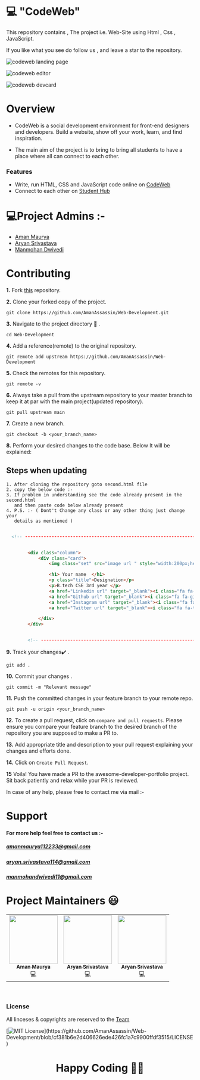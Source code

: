 #                💻 "CodeWeb" 

This repository contains , The project i.e. Web-Site using Html , Css , JavaScript. 

If you like what you see do follow us , and leave a star to the repository.

![codeweb landing page](https://user-images.githubusercontent.com/68139593/194764017-027a0910-be05-4896-9fb8-4f07f3c38b16.png)

![codeweb editor](https://user-images.githubusercontent.com/68139593/194764022-6d9b6745-6f6d-44aa-a621-3e5ae2fe45a0.png)

![codeweb devcard](https://user-images.githubusercontent.com/68139593/194764092-857ac37a-ba0d-4649-9a75-59782d09ad34.png)

 <p align="center">
 <!--   paste image here in future  -->
</p>



# Overview

* CodeWeb is a social development environment for front-end designers and developers. Build a website, show off your work, learn, and find inspiration.

*   The main aim of the project is to bring to bring all students to have a place where all can connect to each other. 

### Features
- Write, run HTML, CSS and JavaScript code online on  [CodeWeb](https://amanassassin.github.io/Web-Development/code_editor/codeEditor.html)
- Connect to each other on  [Student Hub](https://amanassassin.github.io/Web-Development/Student_hub/Second.html)


#           💻Project Admins :-

 - [Aman Maurya](https://www.linkedin.com/in/aman-maurya73/)
 - [Aryan Srivastava](https://www.linkedin.com/in/aryan-srivastava-08032003/)
 - [Manmohan Dwivedi](https://www.linkedin.com/in/manmohan-dwivedi-a7662b1ab/)


# Contributing

**1.**  Fork [this](https://github.com/AmanAssassin/Web-Development.git) repository.

**2.**  Clone your forked copy of the project.

```
git clone https://github.com/AmanAssassin/Web-Development.git

```

**3.** Navigate to the project directory :file_folder: .

```
cd Web-Development
```

**4.** Add a reference(remote) to the original repository.

```
git remote add upstream https://github.com/AmanAssassin/Web-Development
```

**5.** Check the remotes for this repository.
```
git remote -v
```

**6.** Always take a pull from the upstream repository to your master branch to keep it at par with the main project(updated repository).

```
git pull upstream main
```

**7.** Create a new branch.

```
git checkout -b <your_branch_name>
```

**8.** Perform your desired changes to the code base. Below It will be explained:



## Steps when updating
    1. After cloning the repository goto second.html file
    2. copy the below code :-
    3. If problem in understanding see the code already present in the second.html 
       and then paste code below already present
    4. P.S. :- ( Dont't Change any class or any other thing just change your
       details as mentioned )  

```html

  <!-- --------------------------------------------------------------------------------------------------------------------------------- -->


        <div class="column">
            <div class="card">
                <img class="set" src="image url " style="width:200px;height:200px;margin-top:10px">

                <h1> Your name  </h1>
                <p class="title">Designation</p>
                <p>B.tech CSE 3rd year </p> 
                <a href="Linkedin url" target="_blank"><i class="fa fa-linkedin-square"></i></a>
                <a href="Github url" target="_blank"><i class="fa fa-github"></i></a>
                <a href="Instagram url" target="_blank"><i class="fa fa-instagram"></i></a>
                <a href="Twitter url" target="_blank"><i class="fa fa-twitter"></i></a>

            </div>
        </div>


        <!-- --------------------------------------------------------------------------------------------------------------------------------- -->


``` 





**9.** Track your changes:heavy_check_mark: .

```
git add . 
```

**10.** Commit your changes .

```
git commit -m "Relevant message" 
```

**11.** Push the committed changes in your feature branch to your remote repo.
```
git push -u origin <your_branch_name>
```

**12.** To create a pull request, click on `compare and pull requests`. Please ensure you compare your feature branch to the desired branch of the repository you are supposed to make a PR to.


**13.** Add appropriate title and description to your pull request explaining your changes and efforts done.


**14.** Click on `Create Pull Request`.


**15** Voila! You have made a PR to the awesome-developer-portfolio project. Sit back patiently and relax while your PR is reviewed. 

 In case of any help, please free to contact me via mail :- 
 
 
# Support
#### For more help feel free to contact us :-

 ##### [ amanmaurya112233@gmail.com ](https://mail.google.com/mail/u/0/#inbox?compose=new )
 
 ##### [ aryan.srivastava114@gmail.com ](https://mail.google.com/mail/u/0/#inbox?compose=new )
 
 ##### [ manmohandwivedi11@gmail.com ](https://mail.google.com/mail/u/0/#inbox?compose=new )



# Project Maintainers 😃

<table>
  <tbody><tr>
    <td align="center" ><a href="https://github.com/AmanAssassin"><img alt="" src="https://github.com/AmanAssassin.png" width="130px;"><br><sub><b>
 Aman Maurya </b></sub></a><br>💻 

 <td align="center"><a href="https://github.com/Aryan-Srivastava"><img alt="" src="https://github.com/Aryan-Srivastava.png" width="130px;"><br><sub><b>
Aryan Srivastava</b></sub></a><br>💻 

 <td align="center"><a href="https://github.com/Manmohan11"><img alt="" src="https://github.com/Manmohan11.png" width="130px;"><br><sub><b>
Aryan Srivastava</b></sub></a><br>💻 
  </tr>
</tbody></table>
<br>

### License

All linceses & copyrights are reserved to the [Team](https://amanassassin.github.io/Web-Development/)

[![MIT License](https://img.shields.io/apm/l/atomic-design-ui.svg?)](https://github.com/AmanAssassin/Web-Development/blob/cf381b6e2d406626ede426fc1a7c9900ffdf3515/LICENSE)

<h1 align=center>Happy Coding 👨‍💻 </h1>

